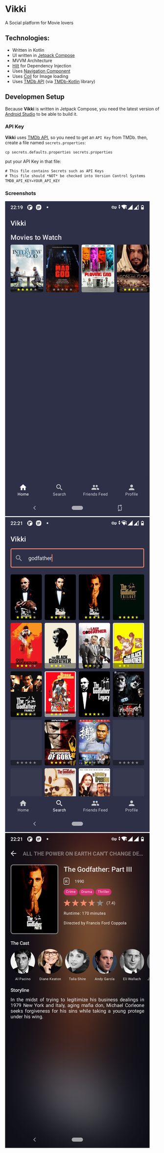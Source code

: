# Vikki

A Social platform for Movie lovers


## Technologies:
- Written in Kotlin
- UI written in [Jetpack Compose](https://developer.android.com/jetpack/compose)
- MVVM Architecture
- [Hilt](https://developer.android.com/training/dependency-injection/hilt-android) for Dependency Injection
- Uses [Navigation Component](https://developer.android.com/jetpack/compose/navigation)
- Uses [Coil](https://coil-kt.github.io/coil/compose/) for Image loading
- Uses [TMDb API](https://developers.themoviedb.org/) (via [TMDb-Kotlin](https://github.com/vkay94/TMDb-Kotlin) library)

## Developmen Setup
Because **Vikki** is written in Jetpack Compose, you need the latest version of [Android Studio](https://developer.android.com/studio) to be able to build it.

### API Key
**Vikki** uses [TMDb API](https://developers.themoviedb.org/), so you need to get an `API Key` from TMDb.
then, create a file named `secrets.properties`:
```
cp secrets.defaults.properties secrets.properties
```
put your API Key in that file:
```
# This file contains Secrets such as API Keys
# This file should *NOT* be checked into Version Control Systems
TMDB_API_KEY=YOUR_API_KEY
```
### Screenshots
![](/screenshots/main.jpg)  ![](screenshots/search.jpg)  ![](screenshots/movie_details.png)
